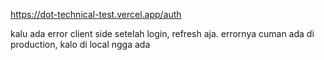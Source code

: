 https://dot-technical-test.vercel.app/auth

kalu ada error client side setelah login, refresh aja. errornya cuman ada di production, kalo di local ngga ada 
